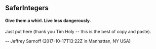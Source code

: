 ## SaferIntegers
#### Give them a whirl.  Live less dangerously.

Just put here (thank you Tim Holy -- this is the best of copy and paste).

-- Jeffrey Sarnoff (2017-10-17T13:22Z in Manhattan, NY USA)
